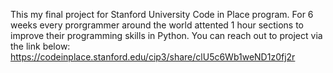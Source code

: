 This my final project for Stanford University Code in Place program. 
For 6 weeks every prorgrammer around the world attented 1 hour sections to improve their programming skills in Python.
You can reach out to project via the link below:
https://codeinplace.stanford.edu/cip3/share/clU5c6Wb1weND1z0fj2r
